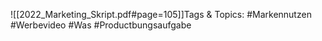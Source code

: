 
![[2022_Marketing_Skript.pdf#page=105]]Tags & Topics:
   #Markennutzen
   #Werbevideo
   #Was
   #Productbungsaufgabe